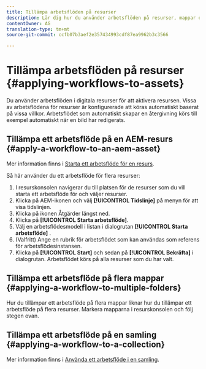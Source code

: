 ```yaml
---
title: Tillämpa arbetsflöden på resurser
description: Lär dig hur du använder arbetsflöden på resurser, mappar och samlingar i Adobe Experience Manager Assets.
contentOwner: AG
translation-type: tm+mt
source-git-commit: ccfb07b3aef2e357434993cdf87ea9962b3c3566

---
```



# Tillämpa arbetsflöden på resurser {#applying-workflows-to-assets}

Du använder arbetsflöden i digitala resurser för att aktivera resursen. Vissa av arbetsflödena för resurser är konfigurerade att köras automatiskt baserat på vissa villkor. Arbetsflödet som automatiskt skapar en återgivning körs till exempel automatiskt när en bild har redigerats.

## Tillämpa ett arbetsflöde på en AEM-resurs {#apply-a-workflow-to-an-aem-asset}

Mer information finns i [Starta ett arbetsflöde för en resurs](/help/assets/manage-digital-assets.md#starting-a-workflow-on-an-asset).

Så här använder du ett arbetsflöde för flera resurser:

1. I resurskonsolen navigerar du till platsen för de resurser som du vill starta ett arbetsflöde för och väljer resurser.
1. Klicka på AEM-ikonen och välj **[!UICONTROL Tidslinje]** på menyn för att visa tidslinjen.
1. Klicka på ikonen Åtgärder längst ned.
1. Klicka på **[!UICONTROL Starta arbetsflöde]**.
1. Välj en arbetsflödesmodell i listan i dialogrutan **[!UICONTROL Starta arbetsflöde]** .
1. (Valfritt) Ange en rubrik för arbetsflödet som kan användas som referens för arbetsflödesinstansen.
1. Klicka på **[!UICONTROL Start]** och sedan på **[!UICONTROL Bekräfta]** i dialogrutan. Arbetsflödet körs på alla resurser som du har valt.

## Tillämpa ett arbetsflöde på flera mappar {#applying-a-workflow-to-multiple-folders}

Hur du tillämpar ett arbetsflöde på flera mappar liknar hur du tillämpar ett arbetsflöde på flera resurser. Markera mapparna i resurskonsolen och följ stegen ovan.

## Tillämpa ett arbetsflöde på en samling {#applying-a-workflow-to-a-collection}

Mer information finns i [Använda ett arbetsflöde i en samling](/help/assets/manage-collections.md#run-a-workflow-on-a-collection).
